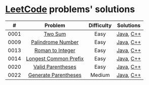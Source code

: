 # [LeetCode](https://leetcode.com/) problems' solutions

| #    | Problem                                                                                   | Difficulty | Solutions                                                                                                                                                                        |
| :--: | :---------------------------------------------------------------------------------------: | :--------: | :------------------------------------------------------------------------------------------------------------------------------------------------------------------------------: |
| 0001 | [Two Sum](https://leetcode.com/problems/two-sum/description/)                             | Easy       | [Java](https://github.com/sysfutex/leetcode/tree/main/java/0001-two-sum), [C++](https://github.com/sysfutex/leetcode/tree/main/c%2B%2B/0001-two-sum)                             |
| 0009 | [Palindrome Number](https://leetcode.com/problems/palindrome-number/description/)         | Easy       | [Java](https://github.com/sysfutex/leetcode/tree/main/java/0009-palindrome-number), [C++](https://github.com/sysfutex/leetcode/tree/main/c%2B%2B/0009-palindrome-number)         |
| 0013 | [Roman to Integer](https://leetcode.com/problems/roman-to-integer/description/)           | Easy       | [Java](https://github.com/sysfutex/leetcode/tree/main/java/0013-roman-to-integer), [C++](https://github.com/sysfutex/leetcode/tree/main/c%2B%2B/0013-roman-to-integer)           |
| 0014 | [Longest Common Prefix](https://leetcode.com/problems/longest-common-prefix/description/) | Easy       | [Java](https://github.com/sysfutex/leetcode/tree/main/java/0014-longest-common-prefix), [C++](https://github.com/sysfutex/leetcode/tree/main/c%2B%2B/0014-longest-common-prefix) |
| 0020 | [Valid Parentheses](https://leetcode.com/problems/valid-parentheses/description/)         | Easy       | [Java](https://github.com/sysfutex/leetcode/tree/main/java/0020-valid-parentheses), [C++](https://github.com/sysfutex/leetcode/tree/main/c%2B%2B/0020-valid-parentheses)         |
| 0022 | [Generate Parentheses](https://leetcode.com/problems/generate-parentheses/description/)   | Medium     | [Java](https://github.com/sysfutex/leetcode/tree/main/java/0022-generate-parentheses), [C++](https://github.com/sysfutex/leetcode/tree/main/c%2B%2B/0022-generate-parentheses)   |
